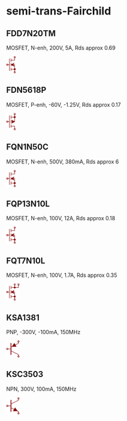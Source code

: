 # semi-trans-Fairchild

## FDD7N20TM
MOSFET, N-enh, 200V, 5A, Rds approx 0.69

![FDD7N20TM__1__1](/images/semi-trans-Infineon__IPW50R250CP__1__1.png?raw=true) 

## FDN5618P
MOSFET, P-enh, -60V, -1.25V, Rds approx 0.17

![FDN5618P__1__1](/images/semi-trans-IXYS__IXTH24P20__1__1.png?raw=true) 

## FQN1N50C
MOSFET, N-enh, 500V, 380mA, Rds approx 6

![FQN1N50C__1__1](/images/semi-trans-Infineon__IPW50R250CP__1__1.png?raw=true) 

## FQP13N10L
MOSFET, N-enh, 100V, 12A, Rds approx 0.18

![FQP13N10L__1__1](/images/semi-trans-Infineon__IPW50R250CP__1__1.png?raw=true) 

## FQT7N10L
MOSFET, N-enh, 100V, 1.7A, Rds approx 0.35

![FQT7N10L__1__1](/images/semi-trans-Fairchild__FQT7N10L__1__1.png?raw=true) 

## KSA1381
PNP, -300V, -100mA, 150MHz

![KSA1381__1__1](/images/_semi__PNP__1__1.png?raw=true) 

## KSC3503
NPN, 300V, 100mA, 150MHz

![KSC3503__1__1](/images/_semi__NPN__1__1.png?raw=true) 

